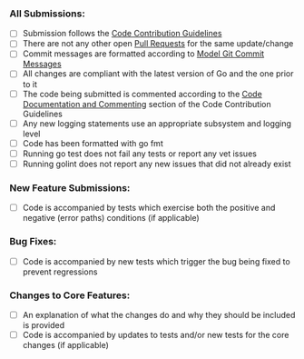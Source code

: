 ### All Submissions:

* [ ] Submission follows the [Code Contribution Guidelines](../blob/master/docs/code_contribution_guidelines.md)
* [ ] There are not any other open [Pull Requests](../pulls) for the same update/change
* [ ] Commit messages are formatted according to [Model Git Commit Messages](../blob/master/docs/code_contribution_guidelines.md#44-model-git-commit-messages)
* [ ] All changes are compliant with the latest version of Go and the one prior to it
* [ ] The code being submitted is commented according to the [Code Documentation and Commenting](../blob/master/docs/code_contribution_guidelines.md#CodeDocumentation) section of the Code Contribution Guidelines
* [ ] Any new logging statements use an appropriate subsystem and logging level
* [ ] Code has been formatted with go fmt
* [ ] Running go test does not fail any tests or report any vet issues
* [ ] Running golint does not report any new issues that did not already exist

### New Feature Submissions:

* [ ] Code is accompanied by tests which exercise both the positive and negative (error paths) conditions (if applicable)

### Bug Fixes:

* [ ] Code is accompanied by new tests which trigger the bug being fixed to prevent regressions

### Changes to Core Features:

* [ ] An explanation of what the changes do and why they should be included is provided
* [ ] Code is accompanied by updates to tests and/or new tests for the core changes (if applicable)